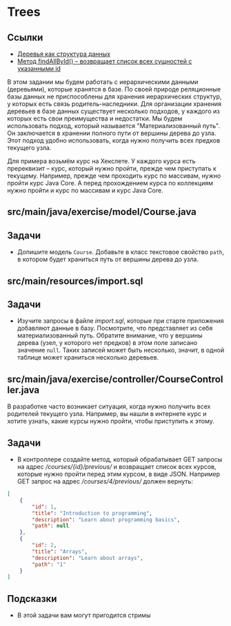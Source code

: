 # Trees

## Ссылки

* [Деревья как структура данных](https://ru.wikipedia.org/wiki/Дерево_(структура_данных))
* [Метод findAllById() – возвращает список всех сущностей с указанными id](https://docs.spring.io/spring-data/commons/docs/current/api/org/springframework/data/repository/CrudRepository.html#findAllById-java.lang.Iterable-)

В этом задании мы будем работать с иерархическими данными (деревьями), которые хранятся в базе. По своей природе реляционные базы данных не приспособлены для хранения иерархических структур, у которых есть связь родитель-наследники. Для организации хранения деревьев в базе данных существует несколько подходов, у каждого из которых есть свои преимущества и недостатки. Мы будем использовать подход, который называется "Материализованный путь". Он заключается в хранении полного пути от вершины дерева до узла. Этот подход удобно использовать, когда нужно получить всех предков текущего узла.

Для примера возьмём курс на Хекслете. У каждого курса есть пререквизит – курс, который нужно пройти, прежде чем приступать к текущему. Например, прежде чем проходить курс по массивам, нужно пройти курс Java Core. А перед прохождением курса по коллекциям нужно пройти и курс по массивам и курс Java Core.

## src/main/java/exercise/model/Course.java

## Задачи

* Допишите модель `Course`. Добавьте в класс текстовое свойство `path`, в котором будет храниться путь от вершины дерева до узла.

## src/main/resources/import.sql

## Задачи

* Изучите запросы в файле *import.sql*, которые при старте приложения добавляют данные в базу. Посмотрите, что представляет из себя материализованный путь. Обратите внимание, что у вершины дерева (узел, у которого нет предков) в этом поле записано значение `null`. Таких записей может быть несколько, значит, в одной таблице может храниться несколько деревьев.

## src/main/java/exercise/controller/CourseController.java

В разработке часто возникает ситуация, когда нужно получить всех родителей текущего узла. Например, вы нашли в интернете курс и хотите узнать, какие курсы нужно пройти, чтобы приступить к этому.

## Задачи

* В контроллере создайте метод, который обрабатывает GET запросы на адрес */courses/{id}/previous/* и возвращает список всех курсов, которые нужно пройти перед этим курсом, в виде JSON. Например GET запрос на адрес */courses/4/previous/* должен вернуть:

```json
[
    {
        "id": 1,
        "title": "Introduction to programming",
        "description": "Learn about programming basics",
        "path": null
    },
    {
        "id": 2,
        "title": "Arrays",
        "description": "Learn about arrays",
        "path": "1"
    }
]
```

## Подсказки

* В этой задачи вам могут пригодится стримы
